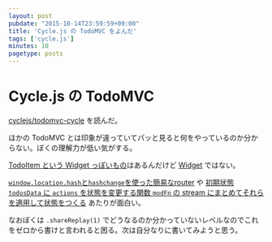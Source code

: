 ```yaml
---
layout: post
pubdate: "2015-10-14T23:59:59+09:00"
title: 'Cycle.js の TodoMVC をよんだ'
tags: ['cycle.js']
minutes: 10
pagetype: posts
---
```

# Cycle.js の TodoMVC

[cyclejs/todomvc-cycle][] を読んだ。

ほかの TodoMVC とは印象が違っていてパッと見ると何をやっているのか分からない。ぼくの理解力が低い気がする。

[TodoItem という Widget っぽいもの](https://github.com/cyclejs/todomvc-cycle/blob/8edcf34e51787a1b98f89288f4021ae6beff38ad/src/components/todo-item.js)はあるんだけど [Widget](http://cycle.js.org/custom-elements.html) ではない。

[`window.location.hash`と`hashchange`を使った簡易なrouter](https://github.com/cyclejs/todomvc-cycle/blob/8edcf34e51787a1b98f89288f4021ae6beff38ad/src/app.js#L12-L13) や [初期状態 `todosData` に `actions` を状態を変更する関数 `modFn` の stream にまとめてそれらを適用して状態をつくる](https://github.com/cyclejs/todomvc-cycle/blob/8edcf34e51787a1b98f89288f4021ae6beff38ad/src/components/todos/model.js#L96-L103) あたりが面白い。

なおぼくは `.shareReplay(1)` でどうなるのか分かっていないレベルなのでこれをゼロから書けと言われると困る。次は自分なりに書いてみようと思う。

[cyclejs/todomvc-cycle]: https://github.com/cyclejs/todomvc-cycle
